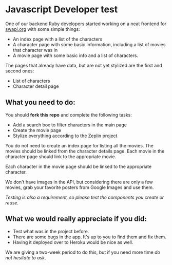 # Javascript Developer test

One of our backend Ruby developers started working on a neat frontend for
[swapi.org](https://github.com/Helabs/swapi-graphql) with some simple things:
* An index page with a list of the characters
* A character page with some basic information, including a list of
    movies that character was in
* A movie page with some basic info and a list of characters.

The pages that already have data, but are not yet stylized are the first
and second ones:
* List of characters
* Character detail page

## What you need to do:

You should **fork this repo** and complete the following tasks:
* Add a search box to filter characters in the main page
* Create the movie page
* Stylize everything according to the Zeplin project

You do not need to create an index page for listing all the movies. The
movies should be linked from the character details page. Each movie in the
character page should link to the appropriate movie.

Each character in the movie page should be linked to the appropriate
character.

We don't have images in the API, but considering there are only a few
movies, grab your favorite posters from Google Images and use them.

_Testing is also a requirement, so please test the components you create
or reuse._

## What we would really appreciate if you did:

* Test what was in the project before.
* There are some bugs in the app. It's up to you to find them and fix
    them.
* Having it deployed over to Heroku would be nice as well.

We are giving a two-week period to do this, but if you need more time
*do not hesitate to ask*.
